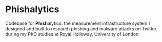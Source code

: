 # Phishalytics

Codebase for <b>Phish</b>alytics: the measurement infrastructure system I designed and built to research phishing and malware attacks on Twitter during my PhD studies at Royal Holloway, University of London
